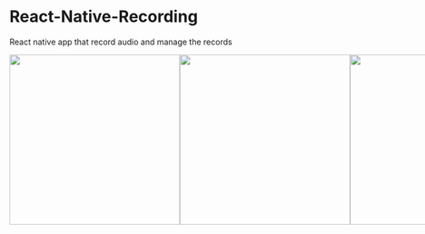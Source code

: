 # React-Native-Recording
React native app that record audio and manage the records

<div style="display:flex;">
  <img src="https://github.com/Alexaltrex/React-Native-Recording/assets/56224288/729c8a9c-b09a-4447-9eda-b79f428550c8" height="300">
  <img src="https://github.com/Alexaltrex/React-Native-Recording/assets/56224288/096d765c-71a9-426e-b37a-cfb03293cfad" height="300">
  <img src="https://github.com/Alexaltrex/React-Native-Recording/assets/56224288/1fbe953d-8732-4628-99c2-a8e09a75620e" height="300">
  <img src="https://github.com/Alexaltrex/React-Native-Recording/assets/56224288/8fe8f1ad-ec69-4a6d-8140-0502db1c6350" height="300">
  <img src="https://github.com/Alexaltrex/React-Native-Recording/assets/56224288/5d5af59a-e45a-4df1-bda8-2bfb015740f1" height="300">
  <img src="https://github.com/Alexaltrex/React-Native-Recording/assets/56224288/8ed1b856-2403-4f15-984f-79632e94c7e1" height="300">
</div>
